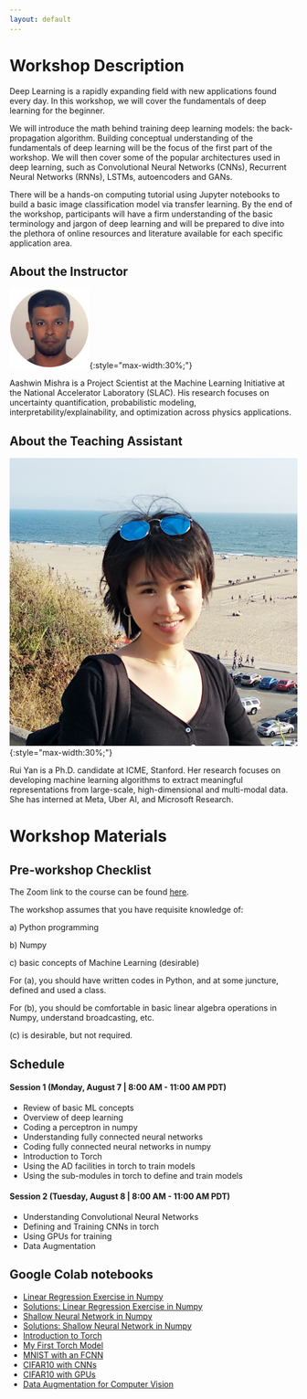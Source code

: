 ```yaml
---
layout: default
---
```


# Workshop Description

Deep Learning is a rapidly expanding field with new applications found every day. In this workshop, we will cover the fundamentals of deep learning for the beginner. 

We will introduce the math behind training deep learning models: the back-propagation algorithm. Building conceptual understanding of the fundamentals of deep learning will be the focus of the first part of the workshop. We will then cover some of the popular architectures used in deep learning, such as Convolutional Neural Networks (CNNs), Recurrent Neural Networks (RNNs), LSTMs, autoencoders and GANs. 

There will be a hands-on computing tutorial using Jupyter notebooks to build a basic image classification model via transfer learning.  By the end of the workshop, participants will have a firm understanding of the basic terminology and jargon of deep learning and will be prepared to dive into the plethora of online resources and literature available for each specific application area.


## About the Instructor

![Aashwin Mishra](/assets/img/aashwin.png){:style="max-width:30%;"}

Aashwin Mishra is a Project Scientist at the Machine Learning Initiative at the National Accelerator Laboratory (SLAC). His research focuses on uncertainty quantification, probabilistic modeling, interpretability/explainability, and optimization across physics applications.

## About the Teaching Assistant

![Rui Yan](/assets/img/ruiyan.png){:style="max-width:30%;"}

Rui Yan is a Ph.D. candidate at ICME, Stanford.
Her research focuses on developing machine learning algorithms to extract meaningful representations from large-scale, high-dimensional and multi-modal data.
She has interned at Meta, Uber AI, and Microsoft Research.

# Workshop Materials

## Pre-workshop Checklist

The Zoom link to the course can be found [here](https://stanford.zoom.us/j/97867338375?pwd=VngzV2dRRExlK1Bkcnk4TzMrN1RoZz09).

The workshop assumes that you have requisite knowledge of:

a) Python programming

b) Numpy

c) basic concepts of Machine Learning (desirable)


For (a), you should have written codes in Python, and at some juncture, defined and used a class.

For (b), you should be comfortable in basic linear algebra operations in Numpy, understand broadcasting, etc.

(c) is desirable, but not required.

## Schedule

#### Session 1 (Monday, August 7 | 8:00 AM - 11:00 AM PDT)

- Review of basic ML concepts
- Overview of deep learning
- Coding a perceptron in numpy
- Understanding fully connected neural networks
- Coding fully connected neural networks in numpy
- Introduction to Torch
- Using the AD facilities in torch to train models
- Using the sub-modules in torch to define and train models

#### Session 2 (Tuesday, August 8 | 8:00 AM - 11:00 AM PDT)

- Understanding Convolutional Neural Networks
- Defining and Training CNNs in torch
- Using GPUs for training
- Data Augmentation

## Google Colab notebooks

- [Linear Regression Exercise in Numpy](https://colab.research.google.com/drive/1w0C62ikCOotfBJ5FbzQu4I3weu6viAmj?usp=sharing)
- [Solutions: Linear Regression Exercise in Numpy](https://colab.research.google.com/drive/1w0C62ikCOotfBJ5FbzQu4I3weu6viAmj?usp=sharing)
- [Shallow Neural Network in Numpy](https://colab.research.google.com/drive/1mbquyEd_N_JMh8nTupbXgId1ArVZuP3L?usp=sharing)
- [Solutions: Shallow Neural Network in Numpy](https://colab.research.google.com/drive/1mbquyEd_N_JMh8nTupbXgId1ArVZuP3L?usp=sharing)
- [Introduction to Torch](https://colab.research.google.com/drive/1b1ifUhsdo7rYeUEKBjEQkWTgWX0EgEz6?usp=sharing)
- [My First Torch Model](https://colab.research.google.com/drive/1GLihAAAmsz1Snqt2GLg55hSO0UQWBGLM?usp=sharing)
- [MNIST with an FCNN](https://colab.research.google.com/drive/1Wp2jWYnZ50VWBPCVEkPemUcF3ohrxrct?usp=sharing)
- [CIFAR10 with CNNs](https://colab.research.google.com/drive/1eZniJ3FW77cAy4U3cSieJPSq-ukMARPY?usp=sharing)
- [CIFAR10 with GPUs](https://colab.research.google.com/drive/153nTZtmHENNTx-XLWw3kl41Shd-ZvXVJ?usp=sharing)
- [Data Augmentation for Computer Vision](https://colab.research.google.com/drive/1Ug0STBPfwc0Q7YSBasliIJCC38y9pOVm?usp=sharing)

